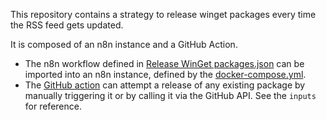 This repository contains a strategy to release winget packages every time the RSS feed gets updated.

It is composed of an n8n instance and a GitHub Action.
- The n8n workflow defined in [Release WinGet packages.json](./Release%20WinGet%20packages.json) can be imported into an n8n instance, defined by the [docker-compose.yml](./docker-compose.yml).
- The [GitHub action](.github/workflows/release-winget-pkg.yml) can attempt a release of any existing package by manually triggering it or by calling it via the GitHub API. See the `inputs` for reference.